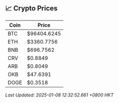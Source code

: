 ## 📈 Crypto Prices

| Coin | Price |
| ---- | ----- |
| BTC | $96404.6245 |
| ETH | $3360.7756 |
| BNB | $696.7562 |
| CRV | $0.8849 |
| ARB | $0.8049 |
| OKB | $47.6391 |
| DOGE | $0.3518 |

_Last Updated: 2025-01-08 12:32:52.661 +0800 HKT_